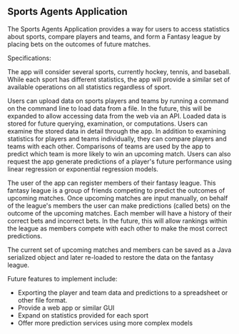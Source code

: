 ## Sports Agents Application

The Sports Agents Application provides a way for users to
access statistics about sports, compare players and teams,
and form a Fantasy league by placing bets on the outcomes of future
matches.

Specifications:

The app will consider several sports, currently hockey, tennis, 
and baseball.
While each sport has different statistics, the app will 
provide a similar set of available operations on 
all statistics regardless of sport.

Users can upload data on sports players and teams by running
a command on the command line to load data from a file. 
In the future, this will be expanded to allow
accessing data from the web via an API. 
Loaded data is stored for future querying,
examination, or computations. Users can examine the stored 
data in detail through the app. 
In addition to examining statistics for
players and teams individually, they can compare players
and teams with each other. Comparisons of teams are used by the 
app to predict which team is more likely to win an
upcoming match.
Users can also request the app 
generate predictions of a player's future performance using 
linear regression or exponential regression models.

The user of the app can register members of their fantasy league.
This fantasy league is a group of friends competing to predict
the outcomes of upcoming matches. Once upcoming matches are
input manually, on behalf of the league's members the user 
can make predictions (called
bets) on the outcome of the upcoming matches. 
Each member will
have a history of their correct bets and incorrect bets. In the
future, this will allow rankings within the league as members
compete with each other to make the most correct predictions.

The current set of upcoming matches and members can be saved
as a Java serialized object and later re-loaded to
restore the data on the fantasy league.

Future features to implement include:
* Exporting the player and team data and predictions
to a spreadsheet or other file format.
* Provide a web app or similar GUI
* Expand on statistics provided for each sport
* Offer more prediction services using more complex models
